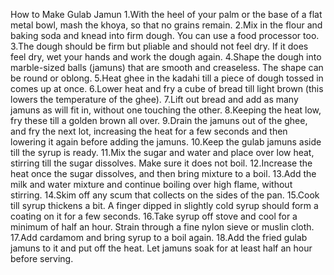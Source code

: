 How to Make Gulab Jamun
1.With the heel of your palm or the base of a flat metal bowl, mash the khoya, so that no grains remain.
2.Mix in the flour and baking soda and knead into firm dough. You can use a food processor too.
3.The dough should be firm but pliable and should not feel dry. If it does feel dry, wet your hands and work the dough again.
4.Shape the dough into marble-sized balls (jamuns) that are smooth and creaseless. The shape can be round or oblong.
5.Heat ghee in the kadahi till a piece of dough tossed in comes up at once.
6.Lower heat and fry a cube of bread till light brown (this lowers the temperature of the ghee).
7.Lift out bread and add as many jamuns as will fit in, without one touching the other.
8.Keeping the heat low, fry these till a golden brown all over.
9.Drain the jamuns out of the ghee, and fry the next lot, increasing the heat for a few seconds and then lowering it again before adding the jamuns.
10.Keep the gulab jamuns aside till the syrup is ready.
11.Mix the sugar and water and place over low heat, stirring till the sugar dissolves. Make sure it does not boil.
12.Increase the heat once the sugar dissolves, and then bring mixture to a boil.
13.Add the milk and water mixture and continue boiling over high flame, without stirring.
14.Skim off any scum that collects on the sides of the pan.
15.Cook till syrup thickens a bit. A finger dipped in slightly cold syrup should form a coating on it for a few seconds.
16.Take syrup off stove and cool for a minimum of half an hour. Strain through a fine nylon sieve or muslin cloth.
17.Add cardamom and bring syrup to a boil again.
18.Add the fried gulab jamuns to it and put off the heat. Let jamuns soak for at least half an hour before serving.